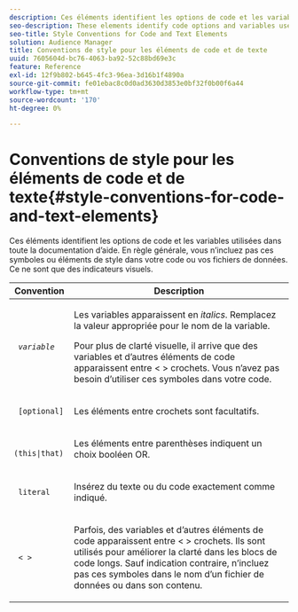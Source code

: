 ```yaml
---
description: Ces éléments identifient les options de code et les variables utilisées dans toute la documentation d’aide. En règle générale, vous n’incluez pas ces symboles ou éléments de style dans votre code ou vos fichiers de données. Ce ne sont que des indicateurs visuels.
seo-description: These elements identify code options and variables used throughout the help documentation. Generally, you would not include these symbols or style elements in your code or data files. They're visual indicators only.
seo-title: Style Conventions for Code and Text Elements
solution: Audience Manager
title: Conventions de style pour les éléments de code et de texte
uuid: 7605604d-bc76-4063-ba92-52c88bd69e3c
feature: Reference
exl-id: 12f9b802-b645-4fc3-96ea-3d16b1f4890a
source-git-commit: fe01ebac8c0d0ad3630d3853e0bf32f0b00f6a44
workflow-type: tm+mt
source-wordcount: '170'
ht-degree: 0%

---
```


# Conventions de style pour les éléments de code et de texte{#style-conventions-for-code-and-text-elements}

Ces éléments identifient les options de code et les variables utilisées dans toute la documentation d’aide. En règle générale, vous n’incluez pas ces symboles ou éléments de style dans votre code ou vos fichiers de données. Ce ne sont que des indicateurs visuels.

<table id="table_EBEF9490D90041BD8B7ABE3AF1AF35B6"> 
 <thead> 
  <tr> 
   <th colname="col1" class="entry"> Convention </th> 
   <th colname="col2" class="entry"> Description </th> 
  </tr> 
 </thead>
 <tbody> 
  <tr> 
   <td colname="col1"> <p> <code> <i>variable</i> </code> </p> </td> 
   <td colname="col2"> <p>Les variables apparaissent en <i>italics</i>. Remplacez la valeur appropriée pour le nom de la variable. </p> <p>Pour plus de clarté visuelle, il arrive que des variables et d’autres éléments de code apparaissent entre &lt; &gt; crochets. Vous n’avez pas besoin d’utiliser ces symboles dans votre code. </p> </td> 
  </tr> 
  <tr> 
   <td colname="col1"> <p> <code> [optional]</code> </p> </td> 
   <td colname="col2"> <p>Les éléments entre crochets sont facultatifs. </p> </td> 
  </tr> 
  <tr> 
   <td colname="col1"> <p> <code> (this|that) </code> </p> </td> 
   <td colname="col2"> <p>Les éléments entre parenthèses indiquent un choix booléen <span class="wintitle"> OR</span>. </p> </td> 
  </tr> 
  <tr> 
   <td colname="col1"> <p> <code> literal</code> </p> </td> 
   <td colname="col2"> <p>Insérez du texte ou du code exactement comme indiqué. </p> </td> 
  </tr> 
  <tr> 
   <td colname="col1"> <p> <code> &lt; &gt;</code> </p> </td> 
   <td colname="col2"> <p>Parfois, des variables et d’autres éléments de code apparaissent entre &lt; &gt; crochets. Ils sont utilisés pour améliorer la clarté dans les blocs de code longs. Sauf indication contraire, n’incluez pas ces symboles dans le nom d’un fichier de données ou dans son contenu. </p> </td> 
  </tr> 
 </tbody> 
</table>
